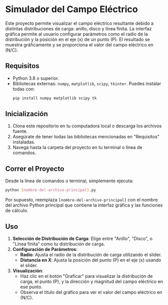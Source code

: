 # Simulador del Campo Eléctrico

Este proyecto permite visualizar el campo eléctrico resultante debido a distintas distribuciones de carga: anillo, disco y línea finita. La interfaz gráfica permite al usuario configurar parámetros como el radio de la distribución y la posición en el eje \(x\) de un punto \(P\). El resultado se muestra gráficamente y se proporciona el valor del campo eléctrico en \(N/C\).

## Requisitos

- Python 3.8 o superior.
- Bibliotecas externas: `numpy`, `matplotlib`, `scipy`, `tkinter`. Puedes instalar todas con:
  ```bash
  pip install numpy matplotlib scipy tk

## Inicialización

1. Clona este repositorio en tu computadora local o descarga los archivos fuente.
2. Asegúrate de tener todas las bibliotecas mencionadas en "Requisitos" instaladas.
3. Navega hasta la carpeta del proyecto en tu terminal o línea de comandos.

## Correr el Proyecto

Desde la línea de comandos o terminal, simplemente ejecuta:
   
   ```bash
   python [nombre-del-archivo-principal].py
   ```


Por supuesto, reemplaza `[nombre-del-archivo-principal]` con el nombre del archivo Python principal que contiene la interfaz gráfica y las funciones de cálculo.

## Uso

1. **Selección de Distribución de Carga**: Elige entre "Anillo", "Disco", o "Línea finita" como tu distribución de carga.
2. **Configuración de Parámetros**:
   - **Radio**: Ajusta el radio de la distribución de carga utilizando el slider.
   - **Distancia en X**: Ajusta la posición del punto \(P\) en el eje \(x\) usando el slider.
3. **Visualización**:
   - Haz clic en el botón "Graficar" para visualizar la distribución de carga, el punto \(P\), y la dirección y magnitud del campo eléctrico en ese punto.
   - Observa el título del gráfico para ver el valor del campo eléctrico en \(N/C\).

